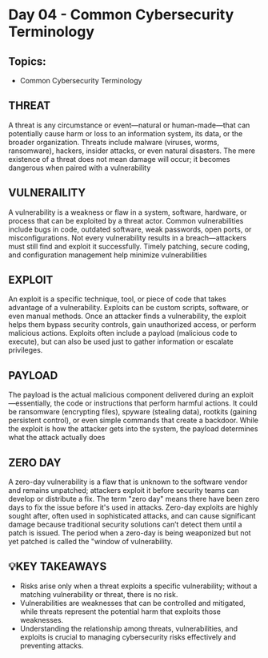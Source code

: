 # Day 04 - Common Cybersecurity Terminology
## Topics:
- Common Cybersecurity Terminology

## THREAT
A threat is any circumstance or event—natural or human-made—that can potentially cause harm or loss to an information system, its data, or the broader organization. Threats include malware (viruses, worms, ransomware), hackers, insider attacks, or even natural disasters. The mere existence of a threat does not mean damage will occur; it becomes dangerous when paired with a vulnerability

## VULNERAILITY
A vulnerability is a weakness or flaw in a system, software, hardware, or process that can be exploited by a threat actor. Common vulnerabilities include bugs in code, outdated software, weak passwords, open ports, or misconfigurations. Not every vulnerability results in a breach—attackers must still find and exploit it successfully. Timely patching, secure coding, and configuration management help minimize vulnerabilities

## EXPLOIT
An exploit is a specific technique, tool, or piece of code that takes advantage of a vulnerability. Exploits can be custom scripts, software, or even manual methods. Once an attacker finds a vulnerability, the exploit helps them bypass security controls, gain unauthorized access, or perform malicious actions. Exploits often include a payload (malicious code to execute), but can also be used just to gather information or escalate privileges.

## PAYLOAD
The payload is the actual malicious component delivered during an exploit—essentially, the code or instructions that perform harmful actions. It could be ransomware (encrypting files), spyware (stealing data), rootkits (gaining persistent control), or even simple commands that create a backdoor. While the exploit is how the attacker gets into the system, the payload determines what the attack actually does

## ZERO DAY 
A zero-day vulnerability is a flaw that is unknown to the software vendor and remains unpatched; attackers exploit it before security teams can develop or distribute a fix. The term "zero day" means there have been zero days to fix the issue before it's used in attacks. Zero-day exploits are highly sought after, often used in sophisticated attacks, and can cause significant damage because traditional security solutions can’t detect them until a patch is issued. The period when a zero-day is being weaponized but not yet patched is called the "window of vulnerability.

## 💡KEY TAKEAWAYS
- Risks arise only when a threat exploits a specific vulnerability; without a matching vulnerability or threat, there is no risk.
- Vulnerabilities are weaknesses that can be controlled and mitigated, while threats represent the potential harm that exploits those weaknesses.
- Understanding the relationship among threats, vulnerabilities, and exploits is crucial to managing cybersecurity risks effectively and preventing attacks.



